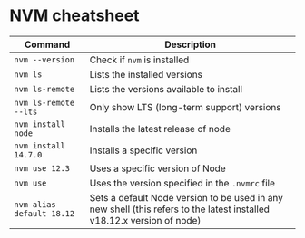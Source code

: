 # NVM cheatsheet

Command | Description
---|---
`nvm --version` | Check if `nvm` is installed
`nvm ls` | Lists the installed versions
`nvm ls-remote` | Lists the versions available to install
`nvm ls-remote --lts` | Only show LTS (long-term support) versions
`nvm install node` | Installs the latest release of node
`nvm install 14.7.0` | Installs a specific version
`nvm use 12.3` | Uses a specific version of Node
`nvm use` | Uses the version specified in the `.nvmrc` file
`nvm alias default 18.12` | Sets a default Node version to be used in any new shell (this refers to the latest installed v18.12.x version of node)


